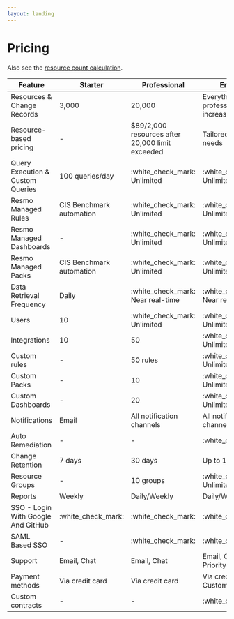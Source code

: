 ```yaml
---
layout: landing
---
```


# Pricing

Also see the [resource count calculation](resource-count-calculation.md).

| Feature                            | Starter                  | Professional                                    | Enterprise                                       |
| ---------------------------------- | ------------------------ | ----------------------------------------------- | ------------------------------------------------ |
| Resources & Change Records         | 3,000                    | 20,000                                          | Everything in professional with increased limits |
| Resource-based pricing             | -                        | $89/2,000 resources after 20,000 limit exceeded | Tailored for your needs                          |
| Query Execution & Custom Queries   | 100 queries/day          | :white\_check\_mark: Unlimited                  | :white\_check\_mark: Unlimited                   |
| Resmo Managed Rules                | CIS Benchmark automation | :white\_check\_mark: Unlimited                  | :white\_check\_mark: Unlimited                   |
| Resmo Managed Dashboards           | -                        | :white\_check\_mark: Unlimited                  | :white\_check\_mark: Unlimited                   |
| Resmo Managed Packs                | CIS Benchmark automation | :white\_check\_mark: Unlimited                  | :white\_check\_mark: Unlimited                   |
| Data Retrieval Frequency           | Daily                    | :white\_check\_mark: Near real-time             | :white\_check\_mark: Near real-time              |
| Users                              |  10                      | :white\_check\_mark: Unlimited                  | :white\_check\_mark: Unlimited                   |
| Integrations                       | 10                       | 50                                              | :white\_check\_mark: Unlimited                   |
| Custom rules                       | -                        | 50 rules                                        |  :white\_check\_mark: Unlimited                  |
| Custom Packs                       | -                        | 10                                              | :white\_check\_mark: Unlimited                   |
| Custom Dashboards                  | -                        | 20                                              | :white\_check\_mark: Unlimited                   |
| Notifications                      | Email                    | All notification channels                       | All notification channels                        |
| Auto Remediation                   | -                        | -                                               | :white\_check\_mark:                             |
| Change Retention                   | 7 days                   | 30 days                                         | Up to 12 months                                  |
| Resource Groups                    | -                        | 10 groups                                       | :white\_check\_mark: Unlimited                   |
| Reports                            | Weekly                   | Daily/Weekly                                    | Daily/Weekly/Custom                              |
| SSO - Login With Google And GitHub | :white\_check\_mark:     | :white\_check\_mark:                            | :white\_check\_mark:                             |
| SAML Based SSO                     | -                        | :white\_check\_mark:                            | :white\_check\_mark:                             |
| Support                            | Email, Chat              | Email, Chat                                     | Email, Chat, Slack, Priority 7/24 Support        |
| Payment methods                    | Via credit card          | Via credit card                                 | Via credit card or Custom wire                   |
| Custom contracts                   | -                        | -                                               | :white\_check\_mark:                             |


